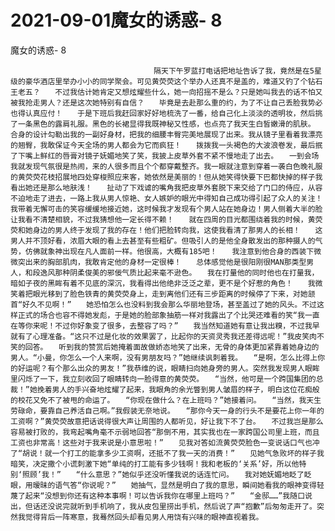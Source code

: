 # 2021-09-01魔女的诱惑- 8



魔女的诱惑- 8



                
									隔天下午罗蓝打电话把地址告诉了我，竟然是在5星级的豪华酒店里举办小小的同学聚会。可见黄荧荧这个举办人还真不是盖的，难道又钓了个钻石王老五？　　不过我估计她肯定又想炫耀些什么，她一向招摇不是么？只是她叫我去的话不怕又被我抢走男人？还是这次她特别有自信？　　毕竟是去赴那么重的约，为了不让自己丢脸我势必也得认真应付！　　于是下班后我赶回家好好地梳洗了一番，给自己化上淡淡的透明妆，然后挑了一条黑色的露肩礼服。黑色的长裙显得我既神秘又性感，也点亮了我天生白皙嫩滑的肌肤。　　合身的设计勾勒出我的一副好身材，把我的细腰丰臀完美地展现了出来。我从镜子里看着我漂亮的翘臀，我敢保证今天全场的男人都会为它而疯狂！　　拨拨我一头褐色的大波浪卷发，最后抿了下嘴上鲜红的唇膏对镜子妩媚地笑了笑，我披上皮草外套不紧不慢地走了出去。　　一到会场我就发现气氛很是热闹，来的人很多而且个个都穿戴整齐。我一眼就注意到穿着一袭白色晚礼服的黄荧荧花枝招展地四处穿梭照应来客，她依然是美丽的！但从她笑得快要下巴都快掉的样子我看出她还是那么地肤浅！　　扯动了下戏谑的嘴角我把皮草外套脱下来交给了门口的侍应，从容不迫地走了进去，一路上我从男人惊艳、女人嫉妒的眼光中得知自己成功得引起了众人的关注！我带着无懈可击的笑容缓缓地接近她，这时候我才发现有个男人站在她身边！男人侧着大半的脸让我看不清楚相貌，不过我猜想他一定长得不赖！　　就在四周的目光都围绕着我的时候，黄荧荧和她身边的男人终于发现了我的存在！他们把脸转向我，这使我看清了那男人的长相！　　这男人并不顶好看，浓眉大眼的看上去甚至有些粗矿。但吸引人的是他全身散发出的那种摄人的气势，仿佛就象神出现在凡人面前一样。他很高，大概有185吧！　　我注意到他合身的西装下微微突出来的胸部肌肉，我敢肯定他的身材一定很棒！　　总体感觉他是很阳刚很MAN那类型男人，和段逸风那种阴柔俊美的邪佞气质比起来毫不逊色。　　我在打量他的同时他也在打量我，暗如子夜的黑眸有着不见底的深沉，我看得出他绝非泛泛之辈，更不是个好惹的角色！　　我微笑着把眼光移到了脸色铁青的黄荧荧身上，走到离他们还有三步距离的时候停了下来，对她颔首“好久不见啊！”　　她恐怕怎么也没料到我会那么华丽地登场，甚至盖过了她的风头。不过这样正式的场合也容不得她发彪，于是她的脸部象抽筋一样对我露出了个比哭还难看的笑“我一直在等你来呢！不过你好象变了很多，去整容了吗？”　　我当然知道她有意让我出糗，不过我早就有了心理准备。“这只不过是化妆的效果罢了，比起你的天资灵秀我还差得远呢！”我皮笑肉不笑的回答。　　听到我的赞赏后她掩着面故做娇态地笑了出来，无骨的身体更加紧靠着她身边的男人。“小曼，你怎么一个人来啊，没有男朋友吗？”她继续讽刺着我。　　“是啊，怎么比得上你的好运呢？有个那么出众的男友！”我恭维的说，眼睛扫向她身旁的男人。突然我发现男人眼眸里闪烁了一下，我立刻收回了眼睛转向一脸得意的黄荧荧。　　“当然，他可是一个跨国集团的总裁！”她挽着男人的手兴奋地炫耀了起来，我眼角的余光瞥到男人皱眉的样子，明白这位花痴般的校花又免不了被甩的命运了。　　“你现在做什么？在上班吗？”她接着问。　　“当然，我天生劳碌命，要靠自己养活自己啊。”我假装无奈地说。　　“那你今天一身的行头不是要花上你一年的工资啊？”黄荧荧故意把话说得很大声让周围的人都听见，好让我下不了台。　　不过我岂是那么容易被打败的，我弯起嘴角毫不示弱地回答“那倒不用，其实我也在一家跨国公司里上班，而且工资也非常高！这些对于我来说是小意思啦！”　　见我对答如流黄荧荧脸色一变说话口气也冲了“胡说！就一个打工的能拿多少工资啊，还抵不了我一天的消费！”　　见她气急败坏的样子我暗笑，决定撒个小谎刺激下她“单纯的打工能有多少钱啊！我和老板的‘关系’好，所以他特别‘照顾’我！”　　“什么意思？”她似乎还没听懂我说的话连忙问。　　我对她妩媚地眨了眨眼，用暧昧的语气答“你说呢？”　　她抽气，显然是明白了我的意思，瞬间她看我的眼神变得轻蔑了起来“没想到你还有这种本事啊！可以告诉我你在哪里上班吗？”　　“金邸……”我随口说出，但话还没说完就听到手机响了，我从皮包里捞出手机，然后说了声“抱歉”后匆匆走开了。突然我觉得背后一阵寒意，我蓦然回头却看见男人用饶有兴味的眼神直视着我。 
									
								
            

